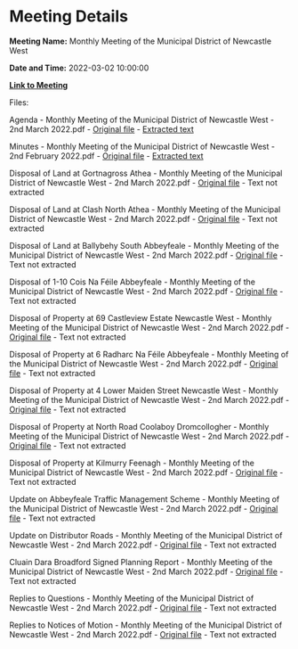 # Meeting Details

**Meeting Name:** Monthly Meeting of the Municipal District of Newcastle West

**Date and Time:** 2022-03-02 10:00:00

**[Link to Meeting](https://www.limerick.ie/council/whats-on/monthly-meeting-municipal-district-newcastle-west-71)**

Files: 

Agenda - Monthly Meeting of the Municipal District of Newcastle West - 2nd March 2022.pdf - [Original file](https://www.limerick.ie/sites/default/files/media/documents/2022-02/00-2022-03-02-agenda-march.pdf) - [Extracted text](./Agenda%20-%C2%A0Monthly%20Meeting%20of%20the%20Municipal%20District%20of%20Newcastle%20West%20-%202nd%20March%202022.md)

Minutes - Monthly Meeting of the Municipal District of Newcastle West - 2nd February 2022.pdf - [Original file](https://www.limerick.ie/sites/default/files/media/documents/2022-02/01-2022-02-02-minutes-february.pdf) - [Extracted text](./Minutes%20-%C2%A0Monthly%20Meeting%20of%20the%20Municipal%20District%20of%20Newcastle%20West%20-%202nd%20February%202022.md)

Disposal of Land at Gortnagross Athea - Monthly Meeting of the Municipal District of Newcastle West - 2nd March 2022.pdf - [Original file](https://www.limerick.ie/sites/default/files/media/documents/2022-02/02-a-2022-03-02-disposal-of-land-at-gortnagross-athea.pdf) - Text not extracted

Disposal of Land at Clash North Athea - Monthly Meeting of the Municipal District of Newcastle West - 2nd March 2022.pdf - [Original file](https://www.limerick.ie/sites/default/files/media/documents/2022-02/02-b-2022-03-02-disposal-of-land-at-clash-north-athea.pdf) - Text not extracted

Disposal of Land at Ballybehy South Abbeyfeale - Monthly Meeting of the Municipal District of Newcastle West - 2nd March 2022.pdf - [Original file](https://www.limerick.ie/sites/default/files/media/documents/2022-02/02-c-2022-03-02-disposal-of-land-at-ballybehy-south-abbeyfeale.pdf) - Text not extracted

Disposal of 1-10 Cois Na Féile Abbeyfeale - Monthly Meeting of the Municipal District of Newcastle West - 2nd March 2022.pdf - [Original file](https://www.limerick.ie/sites/default/files/media/documents/2022-02/02-d-2022-03-02-disposal-of-1-10-cois-na-feile-abbeyfeale.pdf) - Text not extracted

Disposal of Property at 69 Castleview Estate Newcastle West - Monthly Meeting of the Municipal District of Newcastle West - 2nd March 2022.pdf - [Original file](https://www.limerick.ie/sites/default/files/media/documents/2022-02/02-e-2022-03-02-disposal-of-property-at-69-castleview-estate-newcastle-west.pdf) - Text not extracted

Disposal of Property at 6 Radharc Na Féile Abbeyfeale - Monthly Meeting of the Municipal District of Newcastle West - 2nd March 2022.pdf - [Original file](https://www.limerick.ie/sites/default/files/media/documents/2022-02/02-f-2022-03-02-disposal-of-property-at-6-radharc-na-feile-abbeyfeale.pdf) - Text not extracted

Disposal of Property at 4 Lower Maiden Street Newcastle West - Monthly Meeting of the Municipal District of Newcastle West - 2nd March 2022.pdf - [Original file](https://www.limerick.ie/sites/default/files/media/documents/2022-02/02-g-2022-03-02-disposal-of-property-at-4-lower-maiden-street-newcastle-west.pdf) - Text not extracted

Disposal of Property at North Road Coolaboy Dromcollogher - Monthly Meeting of the Municipal District of Newcastle West - 2nd March 2022.pdf - [Original file](https://www.limerick.ie/sites/default/files/media/documents/2022-02/02-h-2022-03-02-disposal-of-property-at-north-road-coolaboy-dromcollogher.pdf) - Text not extracted

Disposal of Property at Kilmurry Feenagh - Monthly Meeting of the Municipal District of Newcastle West - 2nd March 2022.pdf - [Original file](https://www.limerick.ie/sites/default/files/media/documents/2022-02/02-i-2022-03-02-disposal-of-property-at-kilmurry-feenagh.pdf) - Text not extracted

Update on Abbeyfeale Traffic Management Scheme - Monthly Meeting of the Municipal District of Newcastle West - 2nd March 2022.pdf - [Original file](https://www.limerick.ie/sites/default/files/media/documents/2022-02/05-2022-03-02-update-abbeyfeale-tmp-ncw-municipal-district-council-mar-2022.pdf) - Text not extracted

Update on Distributor Roads - Monthly Meeting of the Municipal District of Newcastle West - 2nd March 2022.pdf - [Original file](https://www.limerick.ie/sites/default/files/media/documents/2022-02/06-2022-03-02-update-on-distributor-roads.pdf) - Text not extracted

Cluain Dara Broadford Signed Planning Report - Monthly Meeting of the Municipal District of Newcastle West - 2nd March 2022.pdf - [Original file](https://www.limerick.ie/sites/default/files/media/documents/2022-02/03-2022-03-02-cluain-dara-broadford-signed-planning-report.pdf) - Text not extracted

Replies to Questions - Monthly Meeting of the Municipal District of Newcastle West - 2nd March 2022.pdf - [Original file](https://www.limerick.ie/sites/default/files/media/documents/2022-03/2022-03-02-replies-to-questions.pdf) - Text not extracted

Replies to Notices of Motion - Monthly Meeting of the Municipal District of Newcastle West - 2nd March 2022.pdf - [Original file](https://www.limerick.ie/sites/default/files/media/documents/2022-03/2022-03-02-replies-to-notices-of-motion.pdf) - Text not extracted

